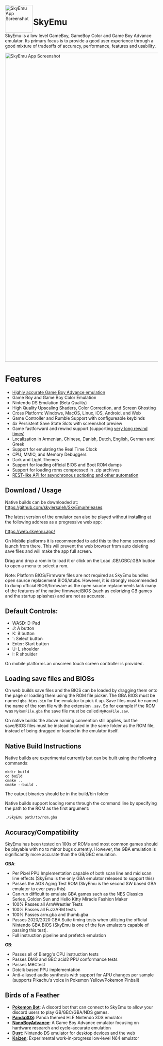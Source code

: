 <img width="90" align="left" alt="SkyEmu App Screenshot" src="https://user-images.githubusercontent.com/7118296/175430950-1d969fa8-e192-4e0d-a585-521b4b286725.png">

# SkyEmu

SkyEmu is a low level GameBoy, GameBoy Color and Game Boy Advance emulator. Its primary focus is to provide a good user experience through a good mixture of tradeoffs of accuracy, performance, features and usability.

<img width="1015" alt="SkyEmu App Screenshot" src="https://user-images.githubusercontent.com/7118296/197385606-b12439ca-48d4-46f2-b0d5-311037430f94.png">

# Features

- [Highly accurate Game Boy Advance emulation](docs/Accuracy.md)
- Game Boy and Game Boy Color Emulation
- Nintendo DS Emulation (Beta Quality)
- High Quality Upscaling Shaders, Color Correction, and Screen Ghosting
- Cross Platform: Windows, MacOS, Linux, iOS, Android, and Web
- Game Controller and Rumble Support with configureable keybinds
- 4x Persistent Save State Slots with screenshot preview
- Game fastforward and rewind support (supporting [very long rewind times](https://www.youtube.com/watch?v=Sfc_1NKbiKg))
- Localization in Armenian, Chinese, Danish, Dutch, English, German and Greek
- Support for emulating the Real Time Clock
- CPU, MMIO, and Memory Debuggers
- Dark and Light Themes
- Support for loading official BIOS and Boot ROM dumps
- Support for loading roms compressed in .zip archives
- [REST-like API for asynchronous scripting and other automation](docs/HTTP_CONTROL_SERVER.md)

## Download / Usage

Native builds can be downloaded at: https://github.com/skylersaleh/SkyEmu/releases

The latest version of the emulator can also be played without installing at the following address as a progressive web app:

https://web.skyemu.app/

On Mobile platforms it is recommended to add this to the home screen and launch from there. This will prevent the web browser from auto deleting save files and will make the app full screen. 

Drag and drop a rom in to load it or click on the Load .GB/.GBC/.GBA button to open a menu to select a rom. 

Note: Platform BIOS/Firmware files are not required as SkyEmu bundles open source replacement BIOS/stubs. However, it is strongly recommended to dump official BIOS/firmware as the open source replacements lack many of the features of the native firmware/BIOS (such as colorizing GB games and the startup splashes) and are not as accurate. 

## Default Controls:

- WASD: D-Pad
- J: A button
- K: B button
- ': Select button
- Enter: Start button
- U: L shoulder
- I: R shoulder

On mobile platforms an onscreen touch screen controller is provided. 

## Loading save files and BIOSs

On web builds save files and the BIOS can be loaded by dragging them onto the page or loading them using the ROM file picker. The GBA BIOS must be named `gba_bios.bin` for the emulator to pick it up. Save files must be named the name of the rom file with the extension `.sav`. So for example if the ROM was `MyRomFile.gba` the save file must be called `MyRomFile.sav`. 

On native builds the above naming convention still applies, but the save/BIOS files must be instead located in the same folder as the ROM file, instead of being dragged or loaded in the emulator itself.

## Native Build Instructions

Native builds are experimental currently but can be built using the following commands:

```
mkdir build
cd build
cmake .. 
cmake --build . 
```

The output binaries should be in the build/bin folder

Native builds support loading roms through the command line by specifying the path to the ROM as the first argument: 

```
./SkyEmu path/to/rom.gba
```

## Accuracy/Compatibility

SkyEmu has been tested on 100s of ROMs and most common games should be playable with no to minor bugs currently. However, the GBA emulation is significantly more accurate than the GB/GBC emulation. 

**GBA**:
- Per Pixel PPU Implementation capable of both scan line and mid scan line effects (SkyEmu is the only GBA emulator released to support this) 
- Passes the AGS Aging Test ROM (SkyEmu is the second SW based GBA emulator to ever pass this)
- Can run difficult to emulate GBA games such as the NES Classics Series, Golden Sun and Hello Kitty Miracle Fashion Maker
- 100% Passes all ArmWrestler Tests
- 100% Passes all FuzzARM tests
- 100% Passes arm.gba and thumb.gba
- Passes 2020/2020 GBA Suite timing tests when utilizing the official Nintendo GBA BIOS (SkyEmu is one of the few emulators capable of passing this test).
- Full instruction pipeline and prefetch emulation

**GB**: 
- Passes all of Blargg's CPU instruction tests
- Passes DMG and GBC acid2 PPU conformance tests
- Passes MBCtest
- Dotclk based PPU implementation
- Anti-aliased audio synthesis with support for APU changes per sample (supports Pikachu's voice in Pokemon Yellow/Pokemon Pinball)

## Birds of a Feather
- [**Pokemon Bot**](https://github.com/OFFTKP/pokemon-bot): A discord bot that can connect to SkyEmu to allow your discord users to play GB/GBC/GBA/NDS games. 
- [**Panda3DS**](https://github.com/wheremyfoodat/Panda3DS): Panda themed HLE Nintendo 3DS emulator
- [**NanoBoyAdvance**](https://github.com/nba-emu/NanoBoyAdvance): A Game Boy Advance emulator focusing on hardware research and cycle-accurate emulation
- [**Dust**](https://github.com/kelpsyberry/dust): Nintendo DS emulator for desktop devices and the web
- [**Kaizen**](https://github.com/SimoneN64/Kaizen): Experimental work-in-progress low-level N64 emulator
